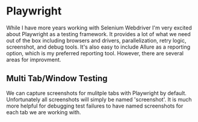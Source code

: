 # Playwright
While I have more years working with Selenium Webdriver I'm very excited about Playwright as a testing framework. It provides a lot of what we need out of the box including browsers and drivers, parallelization, retry logic, screenshot, and debug tools. It's also easy to include Allure as a reporting option, which is my preferred reporting tool. However, there are several areas for improvment.

## Multi Tab/Window Testing
We can capture screenshots for mulitple tabs with Playwright by default. Unfortunately all screenshots will simply be named 'screenshot'. It is much more helpful for debugging test failures to have named screenshots for each tab we are working with.


